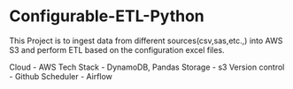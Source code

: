 # Configurable-ETL-Python

This Project is to ingest data from different sources(csv,sas,etc.,) into AWS S3 and perform ETL based on the configuration excel files.

Cloud - AWS
Tech Stack - DynamoDB, Pandas
Storage - s3
Version control - Github
Scheduler - Airflow
